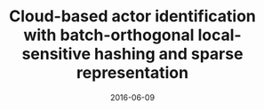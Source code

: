 ---
title: "Cloud-based actor identification with batch-orthogonal local-sensitive hashing and sparse representation"
authors:
- Gao Guangyu
- Liu Chi Harold
- Chen Min
- Guo Song
- Leung Kin K
date: "2016-06-09"
doi: ""

# Publication type.
# 1 = Conference paper; 2 = Journal article;
# 3 = Preprint Paper; 4 = Report; 5 = Book; 6 = Book section;
# 7 = Thesis; 8 = Patent
publication_types: ["2"]

# Publication name and optional abbreviated publication name.
publication: "*IEEE Transactions on Multimedia*"
publication_short: "TMM"

url_pdf: http://www.ece.ubc.ca/~minchen/min_paper/2016/2016-IEEE-TMM-3-Harold-Zz.pdf
# url_code: ''
# url_dataset: ''
# url_poster: ''
# url_project: ''
# url_slides: ''
# url_video: ''

---